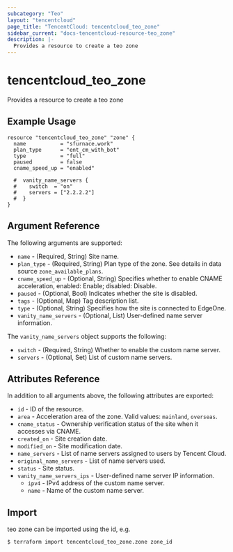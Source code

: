 ```yaml
---
subcategory: "Teo"
layout: "tencentcloud"
page_title: "TencentCloud: tencentcloud_teo_zone"
sidebar_current: "docs-tencentcloud-resource-teo_zone"
description: |-
  Provides a resource to create a teo zone
---
```


# tencentcloud_teo_zone

Provides a resource to create a teo zone

## Example Usage

```hcl
resource "tencentcloud_teo_zone" "zone" {
  name           = "sfurnace.work"
  plan_type      = "ent_cm_with_bot"
  type           = "full"
  paused         = false
  cname_speed_up = "enabled"

  #  vanity_name_servers {
  #    switch  = "on"
  #    servers = ["2.2.2.2"]
  #  }
}
```

## Argument Reference

The following arguments are supported:

* `name` - (Required, String) Site name.
* `plan_type` - (Required, String) Plan type of the zone. See details in data source `zone_available_plans`.
* `cname_speed_up` - (Optional, String) Specifies whether to enable CNAME acceleration, enabled: Enable; disabled: Disable.
* `paused` - (Optional, Bool) Indicates whether the site is disabled.
* `tags` - (Optional, Map) Tag description list.
* `type` - (Optional, String) Specifies how the site is connected to EdgeOne.
* `vanity_name_servers` - (Optional, List) User-defined name server information.

The `vanity_name_servers` object supports the following:

* `switch` - (Required, String) Whether to enable the custom name server.
* `servers` - (Optional, Set) List of custom name servers.

## Attributes Reference

In addition to all arguments above, the following attributes are exported:

* `id` - ID of the resource.
* `area` - Acceleration area of the zone. Valid values: `mainland`, `overseas`.
* `cname_status` - Ownership verification status of the site when it accesses via CNAME.
* `created_on` - Site creation date.
* `modified_on` - Site modification date.
* `name_servers` - List of name servers assigned to users by Tencent Cloud.
* `original_name_servers` - List of name servers used.
* `status` - Site status.
* `vanity_name_servers_ips` - User-defined name server IP information.
  * `ipv4` - IPv4 address of the custom name server.
  * `name` - Name of the custom name server.


## Import

teo zone can be imported using the id, e.g.
```
$ terraform import tencentcloud_teo_zone.zone zone_id
```

